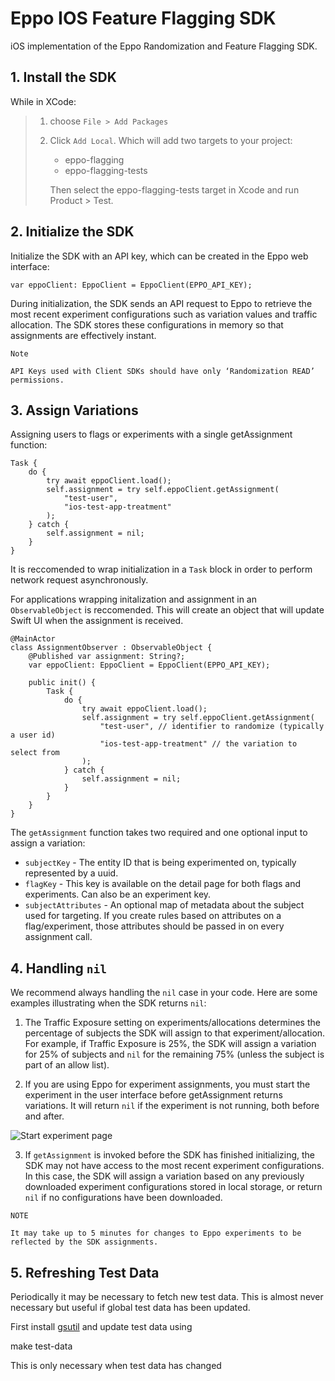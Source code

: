 # Eppo IOS Feature Flagging SDK

iOS implementation of the Eppo Randomization and Feature Flagging SDK.

## 1. Install the SDK

While in XCode:

> 1. choose `File > Add Packages`
> 2. Click `Add Local`. Which will add two targets to your project:
>
>    * eppo-flagging
>    * eppo-flagging-tests
>
>     Then select the eppo-flagging-tests target in Xcode and run Product > Test.

## 2. Initialize the SDK

Initialize the SDK with an API key, which can be created in the Eppo web interface:

```
var eppoClient: EppoClient = EppoClient(EPPO_API_KEY);
```

During initialization, the SDK sends an API request to Eppo to retrieve the most recent experiment configurations such as variation values and traffic allocation. The SDK stores these configurations in memory so that assignments are effectively instant.

```
Note

API Keys used with Client SDKs should have only ‘Randomization READ’ permissions.
```

## 3. Assign Variations

Assigning users to flags or experiments with a single getAssignment function:

```
Task {
    do {
        try await eppoClient.load();
        self.assignment = try self.eppoClient.getAssignment(
            "test-user",
            "ios-test-app-treatment"
        );
    } catch {
        self.assignment = nil;
    }
}
```

It is reccomended to wrap initialization in a `Task` block in order to perform network request asynchronously.

For applications wrapping initalization and assignment in an `ObservableObject` is reccomended. This will create an object that will update Swift UI when the assignment is received.

```
@MainActor
class AssignmentObserver : ObservableObject {
    @Published var assignment: String?;
    var eppoClient: EppoClient = EppoClient(EPPO_API_KEY);

    public init() {
        Task {
            do {
                try await eppoClient.load();
                self.assignment = try self.eppoClient.getAssignment(
                    "test-user", // identifier to randomize (typically a user id)
                    "ios-test-app-treatment" // the variation to select from
                );
            } catch {
                self.assignment = nil;
            }
        }
    }
}
```

The `getAssignment` function takes two required and one optional input to assign a variation:

- `subjectKey` - The entity ID that is being experimented on, typically represented by a uuid.
- `flagKey` - This key is available on the detail page for both flags and experiments. Can also be an experiment key.
- `subjectAttributes` - An optional map of metadata about the subject used for targeting. If you create rules based on attributes on a flag/experiment, those attributes should be passed in on every assignment call.

## 4. Handling `nil`

We recommend always handling the `nil` case in your code. Here are some examples illustrating when the SDK returns `nil`:

1. The Traffic Exposure setting on experiments/allocations determines the percentage of subjects the SDK will assign to that experiment/allocation. For example, if Traffic Exposure is 25%, the SDK will assign a variation for 25% of subjects and `nil` for the remaining 75% (unless the subject is part of an allow list).

2. If you are using Eppo for experiment assignments, you must start the experiment in the user interface before getAssignment returns variations. It will return `nil` if the experiment is not running, both before and after.

![Start experiment page](https://docs.geteppo.com/assets/images/StartExperiment-1d66da3798e70673bc23a3411f82bc45.png)


3. If `getAssignment` is invoked before the SDK has finished initializing, the SDK may not have access to the most recent experiment configurations. In this case, the SDK will assign a variation based on any previously downloaded experiment configurations stored in local storage, or return `nil` if no configurations have been downloaded.

```
NOTE

It may take up to 5 minutes for changes to Eppo experiments to be reflected by the SDK assignments.
```

## 5. Refreshing Test Data

Periodically it may be necessary to fetch new test data. This is almost never necessary but useful if global test data has been updated.

First install [gsutil](https://cloud.google.com/storage/docs/gsutil_install) and update test data using

  make test-data

This is only necessary when test data has changed

